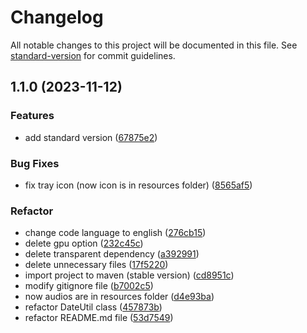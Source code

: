 # Changelog

All notable changes to this project will be documented in this file. See [standard-version](https://github.com/conventional-changelog/standard-version) for commit guidelines.

## 1.1.0 (2023-11-12)


### Features

* add standard version ([67875e2](https://github.com/pperezp/jayclock/commit/67875e2c45cf6a23e88c3c253ac2055a4e29bbae))


### Bug Fixes

* fix tray icon (now icon is in resources folder) ([8565af5](https://github.com/pperezp/jayclock/commit/8565af5546d0b2b8276664445aca040de31663c5))


### Refactor

* change code language to english ([276cb15](https://github.com/pperezp/jayclock/commit/276cb15b4f7c132a9192b1d03d41615819ba26eb))
* delete gpu option ([232c45c](https://github.com/pperezp/jayclock/commit/232c45cf72791044f994a93996bf3d04ac2f6e1b))
* delete transparent dependency ([a392991](https://github.com/pperezp/jayclock/commit/a392991ebd98756947eefbc361f522877204f174))
* delete unnecessary files ([17f5220](https://github.com/pperezp/jayclock/commit/17f522070859fc6ee12c08264c2d5a957ab7fb28))
* import project to maven (stable version) ([cd8951c](https://github.com/pperezp/jayclock/commit/cd8951c8e2bd5db1d8e7ada54bfd6478cedf2f38))
* modify gitignore file ([b7002c5](https://github.com/pperezp/jayclock/commit/b7002c5b03b0990284c8474fc6928a772bc15799))
* now audios are in resources folder ([d4e93ba](https://github.com/pperezp/jayclock/commit/d4e93ba1827bb63f70af9c9e95635d467270bba0))
* refactor DateUtil class ([457873b](https://github.com/pperezp/jayclock/commit/457873b8be98f25f689b6d2e9e2cc8b9134580e5))
* refactor README.md file ([53d7549](https://github.com/pperezp/jayclock/commit/53d7549bf281dcb419ef7d2860c2df4a5f6f2b80))
